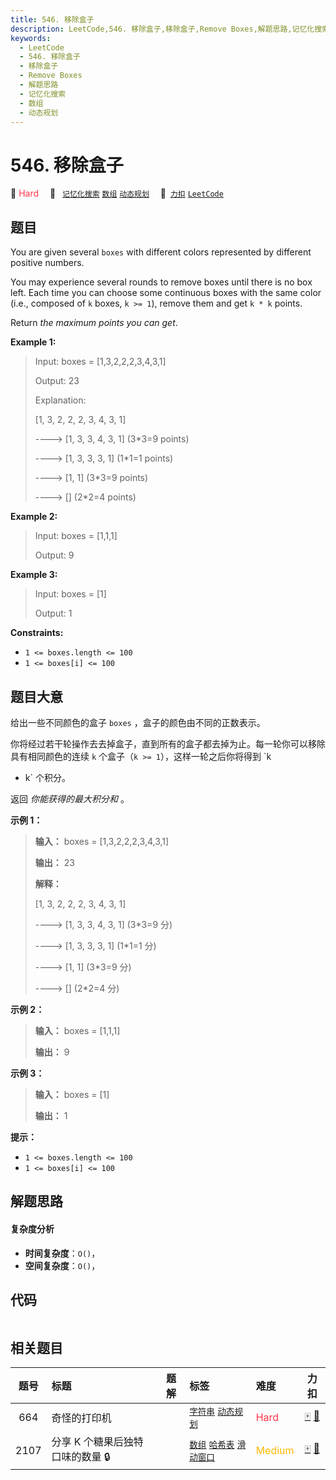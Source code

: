 ```yaml
---
title: 546. 移除盒子
description: LeetCode,546. 移除盒子,移除盒子,Remove Boxes,解题思路,记忆化搜索,数组,动态规划
keywords:
  - LeetCode
  - 546. 移除盒子
  - 移除盒子
  - Remove Boxes
  - 解题思路
  - 记忆化搜索
  - 数组
  - 动态规划
---
```


# 546. 移除盒子

🔴 <font color=#ff334b>Hard</font>&emsp; 🔖&ensp; [`记忆化搜索`](/tag/memoization.md) [`数组`](/tag/array.md) [`动态规划`](/tag/dynamic-programming.md)&emsp; 🔗&ensp;[`力扣`](https://leetcode.cn/problems/remove-boxes) [`LeetCode`](https://leetcode.com/problems/remove-boxes)

## 题目

You are given several `boxes` with different colors represented by different
positive numbers.

You may experience several rounds to remove boxes until there is no box left.
Each time you can choose some continuous boxes with the same color (i.e.,
composed of `k` boxes, `k >= 1`), remove them and get `k * k` points.

Return _the maximum points you can get_.



**Example 1:**

> Input: boxes = [1,3,2,2,2,3,4,3,1]
> 
> Output: 23
> 
> Explanation:
> 
> [1, 3, 2, 2, 2, 3, 4, 3, 1] 
> 
> ----> [1, 3, 3, 4, 3, 1] (3*3=9 points) 
> 
> ----> [1, 3, 3, 3, 1] (1*1=1 points) 
> 
> ----> [1, 1] (3*3=9 points) 
> 
> ----> [] (2*2=4 points)

**Example 2:**

> Input: boxes = [1,1,1]
> 
> Output: 9

**Example 3:**

> Input: boxes = [1]
> 
> Output: 1

**Constraints:**

  * `1 <= boxes.length <= 100`
  * `1 <= boxes[i] <= 100`


## 题目大意

给出一些不同颜色的盒子 `boxes` ，盒子的颜色由不同的正数表示。

你将经过若干轮操作去去掉盒子，直到所有的盒子都去掉为止。每一轮你可以移除具有相同颜色的连续 `k` 个盒子（`k >= 1`），这样一轮之后你将得到 `k
* k` 个积分。

返回 _你能获得的最大积分和_  。



**示例 1：**

> 
> 
> 
> 
> 
> **输入：** boxes = [1,3,2,2,2,3,4,3,1]
> 
> **输出：** 23
> 
> **解释：**
> 
> [1, 3, 2, 2, 2, 3, 4, 3, 1] 
> 
> ----> [1, 3, 3, 4, 3, 1] (3*3=9 分) 
> 
> ----> [1, 3, 3, 3, 1] (1*1=1 分) 
> 
> ----> [1, 1] (3*3=9 分) 
> 
> ----> [] (2*2=4 分)
> 
> 

**示例 2：**

> 
> 
> 
> 
> 
> **输入：** boxes = [1,1,1]
> 
> **输出：** 9
> 
> 

**示例 3：**

> 
> 
> 
> 
> 
> **输入：** boxes = [1]
> 
> **输出：** 1
> 
> 



**提示：**

  * `1 <= boxes.length <= 100`
  * `1 <= boxes[i] <= 100`


## 解题思路

#### 复杂度分析

- **时间复杂度**：`O()`，
- **空间复杂度**：`O()`，

## 代码

```javascript

```

## 相关题目

<!-- prettier-ignore -->
| 题号 | 标题 | 题解 | 标签 | 难度 | 力扣 |
| :------: | :------ | :------: | :------ | :------ | :------: |
| 664 | 奇怪的打印机 |  |  [`字符串`](/tag/string.md) [`动态规划`](/tag/dynamic-programming.md) | <font color=#ff334b>Hard</font> | [🀄️](https://leetcode.cn/problems/strange-printer) [🔗](https://leetcode.com/problems/strange-printer) |
| 2107 | 分享 K 个糖果后独特口味的数量 🔒 |  |  [`数组`](/tag/array.md) [`哈希表`](/tag/hash-table.md) [`滑动窗口`](/tag/sliding-window.md) | <font color=#ffb800>Medium</font> | [🀄️](https://leetcode.cn/problems/number-of-unique-flavors-after-sharing-k-candies) [🔗](https://leetcode.com/problems/number-of-unique-flavors-after-sharing-k-candies) |